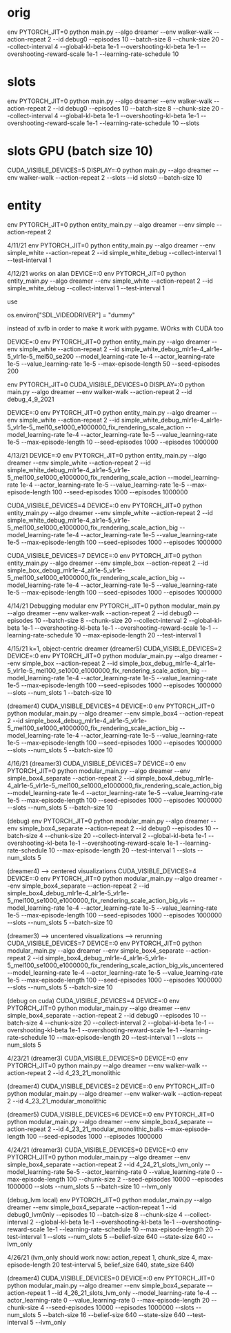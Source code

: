 # orig
env PYTORCH_JIT=0 python main.py --algo dreamer --env walker-walk --action-repeat 2 --id debug0 --episodes 10 --batch-size 8 --chunk-size 20 --collect-interval 4 --global-kl-beta 1e-1 --overshooting-kl-beta 1e-1 --overshooting-reward-scale 1e-1 --learning-rate-schedule 10

# slots
env PYTORCH_JIT=0 python main.py --algo dreamer --env walker-walk --action-repeat 2 --id debug0 --episodes 10 --batch-size 8 --chunk-size 20 --collect-interval 4 --global-kl-beta 1e-1 --overshooting-kl-beta 1e-1 --overshooting-reward-scale 1e-1 --learning-rate-schedule 10 --slots

# slots GPU (batch size 10)
CUDA_VISIBLE_DEVICES=5 DISPLAY=:0 python main.py --algo dreamer --env walker-walk --action-repeat 2 --slots --id slots0 --batch-size 10


# entity
env PYTORCH_JIT=0 python entity_main.py --algo dreamer --env simple --action-repeat 2

4/11/21
env PYTORCH_JIT=0 python entity_main.py --algo dreamer --env simple_white --action-repeat 2 --id simple_white_debug --collect-interval 1 --test-interval 1


4/12/21
works on alan
DEVICE=:0 env PYTORCH_JIT=0 python entity_main.py --algo dreamer --env simple_white --action-repeat 2 --id simple_white_debug --collect-interval 1 --test-interval 1

use 

os.environ["SDL_VIDEODRIVER"] = "dummy"

instead of xvfb in order to make it work with pygame. WOrks with CUDA too


DEVICE=:0 env PYTORCH_JIT=0 python entity_main.py --algo dreamer --env simple_white --action-repeat 2 --id simple_white_debug_mlr1e-4_alr1e-5_vlr1e-5_mel50_se200 --model_learning-rate 1e-4 --actor_learning-rate 1e-5 --value_learning-rate 1e-5 --max-episode-length 50 --seed-episodes 200

env PYTORCH_JIT=0 CUDA_VISIBLE_DEVICES=0 DISPLAY=:0 python main.py --algo dreamer --env walker-walk --action-repeat 2 --id debug_4_9_2021


DEVICE=:0 env PYTORCH_JIT=0 python entity_main.py --algo dreamer --env simple_white --action-repeat 2 --id simple_white_debug_mlr1e-4_alr1e-5_vlr1e-5_mel10_se1000_e1000000_fix_rendering_scale_action --model_learning-rate 1e-4 --actor_learning-rate 1e-5 --value_learning-rate 1e-5 --max-episode-length 10 --seed-episodes 1000 --episodes 1000000

4/13/21
DEVICE=:0 env PYTORCH_JIT=0 python entity_main.py --algo dreamer --env simple_white --action-repeat 2 --id simple_white_debug_mlr1e-4_alr1e-5_vlr1e-5_mel100_se1000_e1000000_fix_rendering_scale_action --model_learning-rate 1e-4 --actor_learning-rate 1e-5 --value_learning-rate 1e-5 --max-episode-length 100 --seed-episodes 1000 --episodes 1000000

CUDA_VISIBLE_DEVICES=4 DEVICE=:0 env PYTORCH_JIT=0 python entity_main.py --algo dreamer --env simple_white --action-repeat 2 --id simple_white_debug_mlr1e-4_alr1e-5_vlr1e-5_mel100_se1000_e1000000_fix_rendering_scale_action_big --model_learning-rate 1e-4 --actor_learning-rate 1e-5 --value_learning-rate 1e-5 --max-episode-length 100 --seed-episodes 1000 --episodes 1000000

CUDA_VISIBLE_DEVICES=7 DEVICE=:0 env PYTORCH_JIT=0 python entity_main.py --algo dreamer --env simple_box --action-repeat 2 --id simple_box_debug_mlr1e-4_alr1e-5_vlr1e-5_mel100_se1000_e1000000_fix_rendering_scale_action_big --model_learning-rate 1e-4 --actor_learning-rate 1e-5 --value_learning-rate 1e-5 --max-episode-length 100 --seed-episodes 1000 --episodes 1000000

4/14/21
Debugging modular
env PYTORCH_JIT=0 python modular_main.py --algo dreamer --env walker-walk --action-repeat 2 --id debug0 --episodes 10 --batch-size 8 --chunk-size 20 --collect-interval 2 --global-kl-beta 1e-1 --overshooting-kl-beta 1e-1 --overshooting-reward-scale 1e-1 --learning-rate-schedule 10 --max-episode-length 20 --test-interval 1

4/15/21
k=1, object-centric dreamer (dreamer5)
CUDA_VISIBLE_DEVICES=2 DEVICE=:0 env PYTORCH_JIT=0 python modular_main.py --algo dreamer --env simple_box --action-repeat 2 --id simple_box_debug_mlr1e-4_alr1e-5_vlr1e-5_mel100_se1000_e1000000_fix_rendering_scale_action_big --model_learning-rate 1e-4 --actor_learning-rate 1e-5 --value_learning-rate 1e-5 --max-episode-length 100 --seed-episodes 1000 --episodes 1000000 --slots --num_slots 1 --batch-size 10

(dreamer4)
CUDA_VISIBLE_DEVICES=4 DEVICE=:0 env PYTORCH_JIT=0 python modular_main.py --algo dreamer --env simple_box4 --action-repeat 2 --id simple_box4_debug_mlr1e-4_alr1e-5_vlr1e-5_mel100_se1000_e1000000_fix_rendering_scale_action_big --model_learning-rate 1e-4 --actor_learning-rate 1e-5 --value_learning-rate 1e-5 --max-episode-length 100 --seed-episodes 1000 --episodes 1000000 --slots --num_slots 5 --batch-size 10

4/16/21
(dreamer3)
CUDA_VISIBLE_DEVICES=7 DEVICE=:0 env PYTORCH_JIT=0 python modular_main.py --algo dreamer --env simple_box4_separate --action-repeat 2 --id simple_box4_debug_mlr1e-4_alr1e-5_vlr1e-5_mel100_se1000_e1000000_fix_rendering_scale_action_big --model_learning-rate 1e-4 --actor_learning-rate 1e-5 --value_learning-rate 1e-5 --max-episode-length 100 --seed-episodes 1000 --episodes 1000000 --slots --num_slots 5 --batch-size 10

(debug)
env PYTORCH_JIT=0 python modular_main.py --algo dreamer --env simple_box4_separate --action-repeat 2 --id debug0 --episodes 10 --batch-size 4 --chunk-size 20 --collect-interval 2 --global-kl-beta 1e-1 --overshooting-kl-beta 1e-1 --overshooting-reward-scale 1e-1 --learning-rate-schedule 10 --max-episode-length 20 --test-interval 1 --slots --num_slots 5

(dreamer4) --> centered visualizations
CUDA_VISIBLE_DEVICES=4 DEVICE=:0 env PYTORCH_JIT=0 python modular_main.py --algo dreamer --env simple_box4_separate --action-repeat 2 --id simple_box4_debug_mlr1e-4_alr1e-5_vlr1e-5_mel100_se1000_e1000000_fix_rendering_scale_action_big_vis --model_learning-rate 1e-4 --actor_learning-rate 1e-5 --value_learning-rate 1e-5 --max-episode-length 100 --seed-episodes 1000 --episodes 1000000 --slots --num_slots 5 --batch-size 10

(dreamer3) --> uncentered visualizations --> rerunning
CUDA_VISIBLE_DEVICES=7 DEVICE=:0 env PYTORCH_JIT=0 python modular_main.py --algo dreamer --env simple_box4_separate --action-repeat 2 --id simple_box4_debug_mlr1e-4_alr1e-5_vlr1e-5_mel100_se1000_e1000000_fix_rendering_scale_action_big_vis_uncentered --model_learning-rate 1e-4 --actor_learning-rate 1e-5 --value_learning-rate 1e-5 --max-episode-length 100 --seed-episodes 1000 --episodes 1000000 --slots --num_slots 5 --batch-size 10

(debug on cuda)
CUDA_VISIBLE_DEVICES=4 DEVICE=:0 env PYTORCH_JIT=0 python modular_main.py --algo dreamer --env simple_box4_separate --action-repeat 2 --id debug0 --episodes 10 --batch-size 4 --chunk-size 20 --collect-interval 2 --global-kl-beta 1e-1 --overshooting-kl-beta 1e-1 --overshooting-reward-scale 1e-1 --learning-rate-schedule 10 --max-episode-length 20 --test-interval 1 --slots --num_slots 5



4/23/21
(dreamer3)
CUDA_VISIBLE_DEVICES=0 DEVICE=:0 env PYTORCH_JIT=0 python main.py --algo dreamer --env walker-walk --action-repeat 2 --id 4_23_21_monolithic

(dreamer4)
CUDA_VISIBLE_DEVICES=2 DEVICE=:0 env PYTORCH_JIT=0 python modular_main.py --algo dreamer --env walker-walk --action-repeat 2 --id 4_23_21_modular_monolithic

(dreamer5)
CUDA_VISIBLE_DEVICES=6 DEVICE=:0 env PYTORCH_JIT=0 python modular_main.py --algo dreamer --env simple_box4_separate --action-repeat 2 --id 4_23_21_modular_monolithic_balls --max-episode-length 100 --seed-episodes 1000 --episodes 1000000


4/24/21
(dreamer3)
CUDA_VISIBLE_DEVICES=0 DEVICE=:0 env PYTORCH_JIT=0 python modular_main.py --algo dreamer --env simple_box4_separate --action-repeat 2 --id 4_24_21_slots_lvm_only --model_learning-rate 5e-5 --actor_learning-rate 0 --value_learning-rate 0 --max-episode-length 100 --chunk-size 2 --seed-episodes 10000 --episodes 1000000 --slots --num_slots 5 --batch-size 10 --lvm_only

(debug_lvm local)
env PYTORCH_JIT=0 python modular_main.py --algo dreamer --env simple_box4_separate --action-repeat 1 --id debug0_lvm0nly --episodes 10 --batch-size 8 --chunk-size 4 --collect-interval 2 --global-kl-beta 1e-1 --overshooting-kl-beta 1e-1 --overshooting-reward-scale 1e-1 --learning-rate-schedule 10 --max-episode-length 20 --test-interval 1 --slots --num_slots 5 --belief-size 640 --state-size 640 --lvm_only

4/26/21
(lvm_only should work now: action_repeat 1, chunk_size 4, max-episode-length 20 test-interval 5, belief_size 640, state_size 640)

(dreamer4)
CUDA_VISIBLE_DEVICES=0 DEVICE=:0 env PYTORCH_JIT=0 python modular_main.py --algo dreamer --env simple_box4_separate --action-repeat 1 --id 4_26_21_slots_lvm_only --model_learning-rate 1e-4 --actor_learning-rate 0 --value_learning-rate 0 --max-episode-length 20 --chunk-size 4 --seed-episodes 10000 --episodes 1000000 --slots --num_slots 5 --batch-size 16 --belief-size 640 --state-size 640 --test-interval 5 --lvm_only



